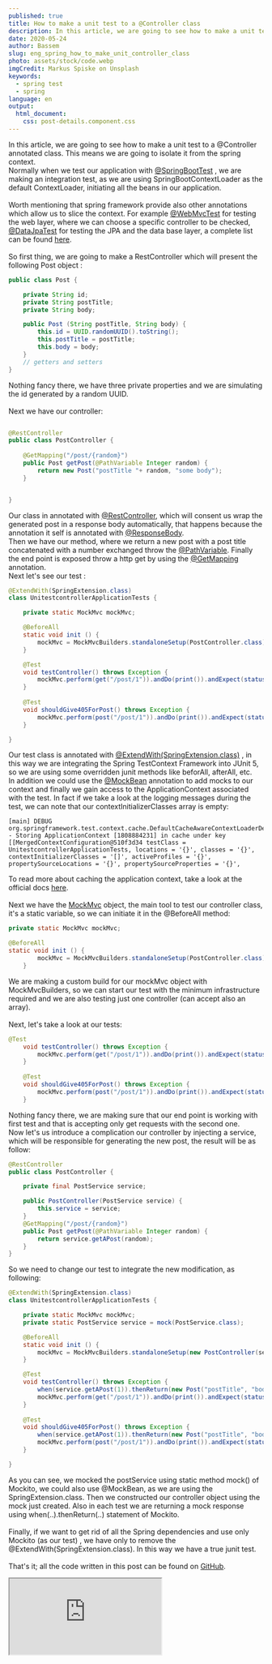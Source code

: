 ```yaml
---
published: true
title: How to make a unit test to a @Controller class
description: In this article, we are going to see how to make a unit test to a @Controller annotated class. This means we are going to isolate it from the spring context.
date: 2020-05-24
author: Bassem
slug: eng_spring_how_to_make_unit_controller_class
photo: assets/stock/code.webp
imgCredit: Markus Spiske on Unsplash
keywords:
  - spring test
  - spring
language: en
output:
  html_document:
    css: post-details.component.css
---
```


In this article, we are going to see how to make a unit test to a @Controller annotated class. This means we are going to isolate it from the spring context. 
<br>
Normally when we test our application with [@SpringBootTest](https://docs.spring.io/spring-boot/docs/current/api/org/springframework/boot/test/context/SpringBootTest.html) , we are making an integration test, as we are using SpringBootContextLoader as the default ContextLoader, initiating all the beans in our application. 
<br>  
Worth mentioning that spring framework provide also other annotations which allow us to slice the context. For example [@WebMvcTest](https://docs.spring.io/spring-boot/docs/current/api/org/springframework/boot/test/autoconfigure/web/servlet/WebMvcTest.html) for testing the web layer, where we can choose a specific controller to be checked, [@DataJpaTest](https://docs.spring.io/spring-boot/docs/current/api/org/springframework/boot/test/autoconfigure/orm/jpa/DataJpaTest.html) for testing the JPA and the data base layer, a complete list can be found [here](https://docs.spring.io/spring-boot/docs/current/reference/html/appendix-test-auto-configuration.html#test-auto-configuration).
<br>  
So first thing, we are going to make a RestController which will present the following Post object : 
```java
public class Post {

    private String id;
    private String postTitle;
    private String body;

    public Post (String postTitle, String body) {
        this.id = UUID.randomUUID().toString();
        this.postTitle = postTitle;
        this.body = body;
    }
    // getters and setters
}
```
Nothing fancy there, we have three private properties and we are simulating the id generated by a random UUID.  
<br> 
Next we have our controller:
```java

@RestController
public class PostController {
   
    @GetMapping("/post/{random}")
    public Post getPost(@PathVariable Integer random) {
        return new Post("postTitle "+ random, "some body");
    }


}
```
Our class in annotated with [@RestController](https://docs.spring.io/spring/docs/current/javadoc-api/org/springframework/web/bind/annotation/RestController.html), which will consent us wrap the generated post in a response body automatically, that happens because the annotation it self is annotated with [@ResponseBody](https://docs.spring.io/spring/docs/current/javadoc-api/org/springframework/web/bind/annotation/ResponseBody.html).
<br>
Then we have our method, where we return a new post with a post title
concatenated with a number exchanged throw the [@PathVariable](https://docs.spring.io/spring/docs/current/javadoc-api/org/springframework/web/bind/annotation/PathVariable.html). Finally the end point is exposed throw a http get by using the [@GetMapping](https://docs.spring.io/spring-framework/docs/current/javadoc-api/org/springframework/web/bind/annotation/GetMapping.html) annotation.
<br>
Next let's see our test :
```java
@ExtendWith(SpringExtension.class)
class UnitestcontrollerApplicationTests {

	private static MockMvc mockMvc;

	@BeforeAll
	static void init () {
		mockMvc = MockMvcBuilders.standaloneSetup(PostController.class).build();
	}

	@Test
	void testController() throws Exception {
		mockMvc.perform(get("/post/1")).andDo(print()).andExpect(status().isOk());
	}
	
	@Test
	void shouldGive405ForPost() throws Exception {
		mockMvc.perform(post("/post/1")).andDo(print()).andExpect(status().isMethodNotAllowed());
	}

}
```
Our test class is annotated with [@ExtendWith(SpringExtension.class)](https://docs.spring.io/spring/docs/current/javadoc-api/org/springframework/test/context/junit/jupiter/SpringExtension.html) , in this way we are integrating the Spring TestContext Framework into JUnit 5, so we are using some overridden junit methods like beforAll, afterAll, etc. 
<br>
In addition we could  use the [@MockBean](https://docs.spring.io/spring-boot/docs/current/api/org/springframework/boot/test/mock/mockito/MockBean.html) annotation to add mocks to our context and finally we gain access to the ApplicationContext associated with the test. In fact if we take a look at the logging messages during the test, we can note that our contextInitializerClasses array is empty:
```log
[main] DEBUG org.springframework.test.context.cache.DefaultCacheAwareContextLoaderDelegate - Storing ApplicationContext [1808884231] in cache under key [[MergedContextConfiguration@510f3d34 testClass = UnitestcontrollerApplicationTests, locations = '{}', classes = '{}', contextInitializerClasses = '[]', activeProfiles = '{}', propertySourceLocations = '{}', propertySourceProperties = '{}', 
```
To read more about caching the application context, take a look at the official docs [here](https://docs.spring.io/spring/docs/5.1.2.RELEASE/spring-framework-reference/testing.html#testcontext-ctx-management-caching).  
<br>
Next we have the [MockMvc](https://docs.spring.io/spring-framework/docs/current/javadoc-api/org/springframework/test/web/servlet/MockMvc.html) object, the main tool to test our controller class, it's a static variable, so we can initiate it in the @BeforeAll method:
```java
private static MockMvc mockMvc;

@BeforeAll
static void init () {
		mockMvc = MockMvcBuilders.standaloneSetup(PostController.class).build();
	}
```
We are making a custom build for our mockMvc object with MockMvcBuilders, so we can start our test with the minimum infrastructure required and we are also testing just one controller (can accept also an array).  
<br>
Next, let's take a look at our tests:
```java
@Test
	void testController() throws Exception {
		mockMvc.perform(get("/post/1")).andDo(print()).andExpect(status().isOk());
	}
	
	@Test
	void shouldGive405ForPost() throws Exception {
		mockMvc.perform(post("/post/1")).andDo(print()).andExpect(status().isMethodNotAllowed());
	}
```
Nothing fancy there, we are making sure that our end point is working with first test and that is accepting only get requests with the second one. 
<br>
Now let's us introduce a complication our controller by injecting a service, which will be responsible for generating the new post, the result will be as follow:
```java
@RestController
public class PostController {

    private final PostService service;

    public PostController(PostService service) {
        this.service = service;
    }
    @GetMapping("/post/{random}")
    public Post getPost(@PathVariable Integer random) {
        return service.getAPost(random);
    }
}
```
So we need to change our test to integrate the new modification, as following:
```java
@ExtendWith(SpringExtension.class)
class UnitestcontrollerApplicationTests {

	private static MockMvc mockMvc;
	private static PostService service = mock(PostService.class);

	@BeforeAll
	static void init () {
		mockMvc = MockMvcBuilders.standaloneSetup(new PostController(service)).build();
	}

	@Test
	void testController() throws Exception {
		when(service.getAPost(1)).thenReturn(new Post("postTitle", "body"));
		mockMvc.perform(get("/post/1")).andDo(print()).andExpect(status().isOk());
	}
	
	@Test
	void shouldGive405ForPost() throws Exception {
		when(service.getAPost(1)).thenReturn(new Post("postTitle", "body"));
		mockMvc.perform(post("/post/1")).andDo(print()).andExpect(status().isMethodNotAllowed());
	}

}
```
As you can see, we mocked the postService using static method mock() of Mockito, we could also use @MockBean, as we are using the SpringExtension.class.
Then we constructed our controller object using the mock just created.
Also in each test we are returning a mock response using when(..).thenReturn(..) statement of Mockito.  
<br>
Finally, if we want to get rid of all the Spring dependencies and use only Mockito (as our test) , we have only to remove the @ExtendWith(SpringExtension.class). In this way we have a true junit test.  
<br>
That's it; all the code written in this post can be found on [GitHub](https://github.com/s0l0c0ding/spring-tips/tree/master/unitestcontroller).
<br>
<div class="embed-responsive embed-responsive-16by9">
  <iframe class="embed-responsive-item" src="https://www.youtube.com/embed/Z59mGG6gVfk" allowfullscreen></iframe>
</div>
<br>
